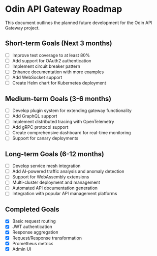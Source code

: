 # Odin API Gateway Roadmap

This document outlines the planned future development for the Odin API Gateway project.

## Short-term Goals (Next 3 months)

- [ ] Improve test coverage to at least 80%
- [ ] Add support for OAuth2 authentication
- [ ] Implement circuit breaker pattern
- [ ] Enhance documentation with more examples
- [ ] Add WebSocket support
- [ ] Create Helm chart for Kubernetes deployment

## Medium-term Goals (3-6 months)

- [ ] Develop plugin system for extending gateway functionality
- [ ] Add GraphQL support
- [ ] Implement distributed tracing with OpenTelemetry
- [ ] Add gRPC protocol support
- [ ] Create comprehensive dashboard for real-time monitoring
- [ ] Support for canary deployments

## Long-term Goals (6-12 months)

- [ ] Develop service mesh integration
- [ ] Add AI-powered traffic analysis and anomaly detection
- [ ] Support for WebAssembly extensions
- [ ] Multi-cluster deployment and management
- [ ] Automated API documentation generation
- [ ] Integration with popular API management platforms

## Completed Goals

- [x] Basic request routing
- [x] JWT authentication
- [x] Response aggregation
- [x] Request/Response transformation
- [x] Prometheus metrics
- [x] Admin UI

